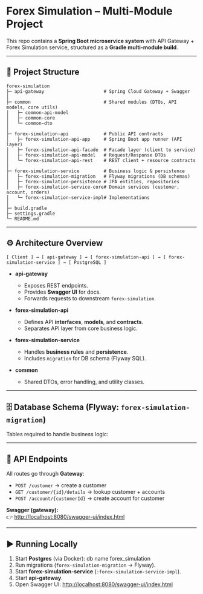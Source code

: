 # Forex Simulation – Multi-Module Project

This repo contains a **Spring Boot microservice system** with API Gateway + Forex Simulation service, structured as a **Gradle multi-module build**.

---

## 📂 Project Structure

```
forex-simulation
├─ api-gateway                      # Spring Cloud Gateway + Swagger
│
├─ common                           # Shared modules (DTOs, API models, core utils)
│   ├─ common-api-model
│   ├─ common-core
│   └─ common-dto
│
├─ forex-simulation-api             # Public API contracts
│   ├─ forex-simulation-api-app     # Spring Boot app runner (API layer)
│   ├─ forex-simulation-api-facade  # Facade layer (client to service)
│   ├─ forex-simulation-api-model   # Request/Response DTOs
│   └─ forex-simulation-api-rest    # REST client + resource contracts
│
├─ forex-simulation-service         # Business logic & persistence
│   ├─ forex-simulation-migration   # Flyway migrations (DB schemas)
│   ├─ forex-simulation-persistence # JPA entities, repositories
│   ├─ forex-simulation-service-core# Domain services (customer, account, orders)
│   └─ forex-simulation-service-impl# Implementations
│
├─ build.gradle
├─ settings.gradle
└─ README.md
```

---

## ⚙️ Architecture Overview

```
[ Client ] → [ api-gateway ] → [ forex-simulation-api ] → [ forex-simulation-service ] → [ PostgreSQL ]
```

- **api-gateway**
  - Exposes REST endpoints.
  - Provides **Swagger UI** for docs.
  - Forwards requests to downstream `forex-simulation`.

- **forex-simulation-api**
  - Defines API **interfaces**, **models**, and **contracts**.
  - Separates API layer from core business logic.

- **forex-simulation-service**
  - Handles **business rules** and **persistence**.
  - Includes `migration` for DB schema (Flyway SQL).

- **common**
  - Shared DTOs, error handling, and utility classes.

---

## 🗄️ Database Schema (Flyway: `forex-simulation-migration`)

Tables required to handle business logic:

---

## 📡 API Endpoints

All routes go through **Gateway**:

- `POST /customer` → create a customer
- `GET /customer/{id}/details` → lookup customer + accounts
- `POST /account/{customerId}` → create account for customer

**Swagger (gateway):**  
👉 [http://localhost:8080/swagger-ui/index.html](http://localhost:8080/swagger-ui/index.html)

---

## ▶️ Running Locally

1. Start **Postgres** (via Docker): db name forex_simulation
2. Run migrations (`forex-simulation-migration` → Flyway).
3. Start **forex-simulation-service** (`:forex-simulation-service-impl`).
4. Start **api-gateway**.
5. Open Swagger UI: [http://localhost:8080/swagger-ui/index.html](http://localhost:8080/swagger-ui/index.html)
